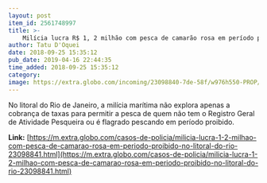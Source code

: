 ```yaml
---
layout: post
item_id: 2561748997
title: >-
    Milícia lucra R$ 1, 2 milhão com pesca de camarão rosa em período proibido no litoral do Rio
author: Tatu D'Oquei
date: 2018-09-25 15:35:12
pub_date: 2019-04-16 22:44:35
time_added: 2018-09-25 15:35:12
category: 
image: https://extra.globo.com/incoming/23098840-7de-58f/w976h550-PROP/infochpdpict000079018248.jpg
---
```


No litoral do Rio de Janeiro, a milícia marítima não explora apenas a cobrança de taxas para permitir a pesca de quem não tem o Registro Geral de Atividade Pesqueira ou é flagrado pescando em período proibido.

**Link:** [https://m.extra.globo.com/casos-de-policia/milicia-lucra-1-2-milhao-com-pesca-de-camarao-rosa-em-periodo-proibido-no-litoral-do-rio-23098841.html](https://m.extra.globo.com/casos-de-policia/milicia-lucra-1-2-milhao-com-pesca-de-camarao-rosa-em-periodo-proibido-no-litoral-do-rio-23098841.html)

